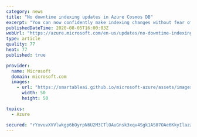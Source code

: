 ```yaml
---
category: news
title: "No downtime indexing updates in Azure Cosmos DB"
excerpt: "You can now confidently make indexing changes without fear of impacting existing reads and writes. Before this change, write performance was unaffected during index updates but query results were not consistent while the index transformation was ongoing. "
publishedDateTime: 2020-08-05T16:00:03Z
webUrl: "https://azure.microsoft.com/en-us/updates/no-downtime-indexing-updates-in-azure-cosmos-db/"
type: article
quality: 77
heat: 77
published: true

provider:
  name: Microsoft
  domain: microsoft.com
  images:
    - url: "https://smartableai.github.io/microsoft-azure/assets/images/organizations/microsoft.com-50x50.jpg"
      width: 50
      height: 50

topics:
  - Azure

secured: "rYxvuvXVVlwkgp6bOyrpN6U2M3CTlOAuGnsk3xqv4Sgk1AS07OAe6KkyIlazzgoV2wXr/TVyQkV+vunmEJcg+Rh/dCRcoFd14L52p/s40+plKRBxIf+p7HYxe0lAgxaEtCv5uHtoirwNjUQYl1P0X4ARZ8okRs++vJKNWcbjuuXS5XAVx9tcak2/2vvncCWgEpvdxqLybKR2fnZJLbq0dSoh7APT++kle5te7vU2aSAOUKBDTs2FbQs0WzrCkJs9Ljsnv64/+mzK0RkpQWhlrN34AWbEqnRN+bYwZ0WgnKWv5t+rEWp2SC7fgiTddsCe46VlQTlAkmF6AxqmPybLQw==;HXMDWpKOArru3TBkMg+03Q=="
---
```


